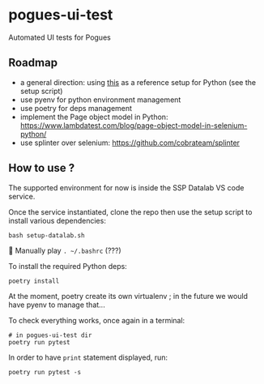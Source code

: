 # pogues-ui-test

Automated UI tests for Pogues

## Roadmap

- a general direction: using [this](https://mitelman.engineering/blog/python-best-practice/automating-python-best-practices-for-a-new-project/) as a reference setup for Python (see the setup script)
- use pyenv for python environment management
- use poetry for deps management
- implement the Page object model in Python: https://www.lambdatest.com/blog/page-object-model-in-selenium-python/
- use splinter over selenium: https://github.com/cobrateam/splinter


## How to use ?

The supported environment for now is inside the SSP Datalab VS code service.

Once the service instantiated, clone the repo then use the setup script to install various dependencies:

```
bash setup-datalab.sh
```

:grimacing: Manually play `. ~/.bashrc` (???)

To install the required Python deps:

```
poetry install
```

At the moment, poetry create its own virtualenv ; in the future we would have pyenv to manage that...

To check everything works, once again in a terminal:

```
# in pogues-ui-test dir
poetry run pytest
```

In order to have `print` statement displayed, run:

```
poetry run pytest -s
```